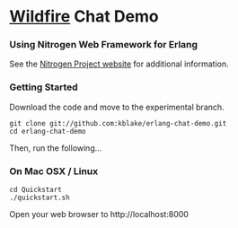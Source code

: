 # [Wildfire](http://wildfireapp.com) Chat Demo

### Using Nitrogen Web Framework for Erlang

See the [Nitrogen Project website](http://nitrogenproject.com) for
additional information.

### Getting Started

Download the code and move to the experimental branch.

    git clone git://github.com:kblake/erlang-chat-demo.git
    cd erlang-chat-demo

Then, run the following...

### On Mac OSX / Linux

    cd Quickstart 
    ./quickstart.sh

Open your web browser to http://localhost:8000
